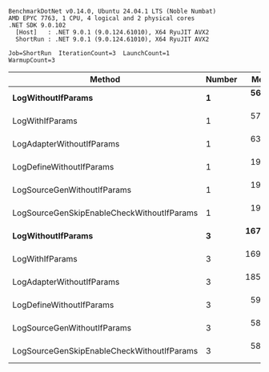 ```

BenchmarkDotNet v0.14.0, Ubuntu 24.04.1 LTS (Noble Numbat)
AMD EPYC 7763, 1 CPU, 4 logical and 2 physical cores
.NET SDK 9.0.102
  [Host]   : .NET 9.0.1 (9.0.124.61010), X64 RyuJIT AVX2
  ShortRun : .NET 9.0.1 (9.0.124.61010), X64 RyuJIT AVX2

Job=ShortRun  IterationCount=3  LaunchCount=1  
WarmupCount=3  

```
| Method                                     | Number | Mean      | Error     | StdDev   | Min       | Max       | Gen0   | Allocated |
|------------------------------------------- |------- |----------:|----------:|---------:|----------:|----------:|-------:|----------:|
| **LogWithoutIfParams**                         | **1**      |  **56.52 ns** |  **1.471 ns** | **0.081 ns** |  **56.46 ns** |  **56.61 ns** | **0.0052** |      **88 B** |
| LogWithIfParams                            | 1      |  57.99 ns | 12.279 ns | 0.673 ns |  57.32 ns |  58.66 ns | 0.0052 |      88 B |
| LogAdapterWithoutIfParams                  | 1      |  63.84 ns |  8.824 ns | 0.484 ns |  63.45 ns |  64.38 ns | 0.0052 |      88 B |
| LogDefineWithoutIfParams                   | 1      |  19.97 ns |  0.974 ns | 0.053 ns |  19.94 ns |  20.03 ns |      - |         - |
| LogSourceGenWithoutIfParams                | 1      |  19.90 ns |  0.375 ns | 0.021 ns |  19.88 ns |  19.92 ns |      - |         - |
| LogSourceGenSkipEnableCheckWithoutIfParams | 1      |  19.75 ns |  0.541 ns | 0.030 ns |  19.72 ns |  19.77 ns |      - |         - |
| **LogWithoutIfParams**                         | **3**      | **167.84 ns** | **20.539 ns** | **1.126 ns** | **167.09 ns** | **169.14 ns** | **0.0157** |     **264 B** |
| LogWithIfParams                            | 3      | 169.23 ns | 34.403 ns | 1.886 ns | 167.83 ns | 171.38 ns | 0.0157 |     264 B |
| LogAdapterWithoutIfParams                  | 3      | 185.38 ns | 23.895 ns | 1.310 ns | 184.07 ns | 186.69 ns | 0.0157 |     264 B |
| LogDefineWithoutIfParams                   | 3      |  59.45 ns |  1.236 ns | 0.068 ns |  59.41 ns |  59.52 ns |      - |         - |
| LogSourceGenWithoutIfParams                | 3      |  58.31 ns |  4.324 ns | 0.237 ns |  58.15 ns |  58.58 ns |      - |         - |
| LogSourceGenSkipEnableCheckWithoutIfParams | 3      |  58.55 ns | 16.111 ns | 0.883 ns |  57.54 ns |  59.21 ns |      - |         - |
